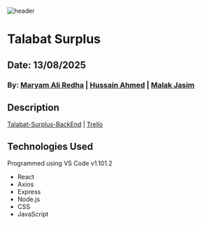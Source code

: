 ![header](/Talabat-Surplus-FrontEnd/img/header.png)

# Talabat Surplus

## Date: 13/08/2025

### By: [Maryam Ali Redha](https://github.com/maryamalihasanebrahim) | [Hussain Ahmed](https://github.com/hussainmohd03) | [Malak Jasim](https://github.com/Malak1805)


## **Description**

[Talabat-Surplus-BackEnd](https://github.com/hussainmohd03/Food-Waste-BackEnd) | [Trello](https://trello.com/b/5eItxzph/talabat-surplus)

## **Technologies Used**
Programmed using VS Code v1.101.2

- React
- Axios
- Express
- Node.js
- CSS
- JavaScript
